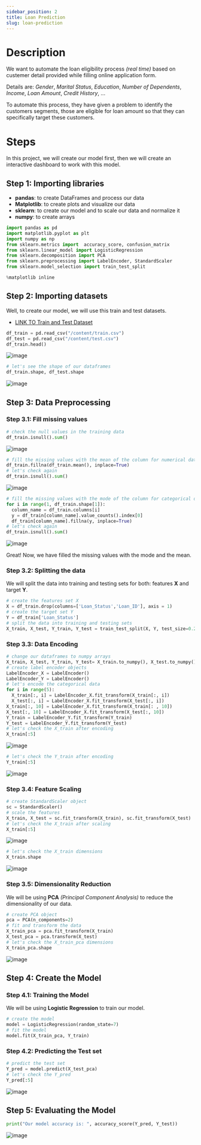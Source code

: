 ```yaml
---
sidebar_position: 2
title: Loan Prediction
slug: loan-prediction
---
```


# Description

We want to automate the loan eligibility process _(real time)_ based on custemer detail provided while filling online application form.

Details are: _Gender_, _Marital Status_, _Education_, _Number of Dependents_, _Income_, _Loan Amount_, _Credit History_, ...

To automate this process, they have given a problem to identify the customers segments, those are eligible for loan amount so that they can specifically target these customers.

# Steps

In this project, we will create our model first, then we will create an interactive dashboard to work with this model.

## Step 1: Importing libraries

- **pandas**: to create DataFrames and process our data
- **Matplotlib**: to create plots and visualize our data
- **sklearn**: to create our model and to scale our data and normalize it
- **numpy**: to create arrays

```python title="main.py"
import pandas as pd
import matplotlib.pyplot as plt
import numpy as np
from sklearn.metrics import  accuracy_score, confusion_matrix
from sklearn.linear_model import LogisticRegression
from sklearn.decomposition import PCA
from sklearn.preprocessing import LabelEncoder, StandardScaler
from sklearn.model_selection import train_test_split

%matplotlib inline
```

## Step 2: Importing datasets

Well, to create our model, we will use this train and test datasets.

- [LINK TO Train and Test Dataset](https://drive.google.com/drive/folders/1cz05U3UNDKFTbOnG3dyCe4GMqZsl9YtR?usp=sharing)

```python title="main.py"
df_train = pd.read_csv("/content/train.csv")
df_test = pd.read_csv("/content/test.csv")
df_train.head()
```

![image](https://user-images.githubusercontent.com/72823374/171702528-2b8ffb05-95f2-49bf-a2f3-a5af3f8e2e1c.png)

```python title="main.py"
# let's see the shape of our dataframes
df_train.shape, df_test.shape
```

![image](https://user-images.githubusercontent.com/72823374/171702815-7a61fe4a-900f-40af-9fde-add7a7682e53.png)

## Step 3: Data Preprocessing

### Step 3.1: Fill missing values

```python title="main.py"
# check the null values in the training data
df_train.isnull().sum()
```

![image](https://user-images.githubusercontent.com/72823374/171703226-64550f81-a12f-4e60-880f-7ed3c4ad86e2.png)

```python title="main.py"
# fill the missing values with the mean of the column for numerical data
df_train.fillna(df_train.mean(), inplace=True)
# let's check again
df_train.isnull().sum()
```

![image](https://user-images.githubusercontent.com/72823374/171703672-df946f01-3e98-43d6-89be-7bfaead622b2.png)

```python title="main.py"
# fill the missing values with the mode of the column for categorical data
for i in range(1, df_train.shape[1]):
  column_name = df_train.columns[i]
  y = df_train[column_name].value_counts().index[0]
  df_train[column_name].fillna(y, inplace=True)
# let's check again
df_train.isnull().sum()
```

![image](https://user-images.githubusercontent.com/72823374/171703915-38466444-ff70-483d-905f-b7d7c031c9ea.png)

Great! Now, we have filled the missing values with the mode and the mean.

### Step 3.2: Splitting the data

We will split the data into training and testing sets for both: features **X** and target **Y**.

```python title="main.py"
# create the features set X
X = df_train.drop(columns=['Loan_Status','Loan_ID'], axis = 1)
# create the target set Y
Y = df_train['Loan_Status']
# split the data into training and testing sets
X_train, X_test, Y_train, Y_test = train_test_split(X, Y, test_size=0.2, random_state = 7)
```

### Step 3.3: Data Encoding

```python title="main.py"
# change our dataframes to numpy arrays
X_train, X_test, Y_train, Y_test= X_train.to_numpy(), X_test.to_numpy(), Y_train.to_numpy(), Y_test.to_numpy()
# create label encoder objects
LabelEncoder_X = LabelEncoder()
LabelEncoder_Y = LabelEncoder()
# let's encode the categorical data
for i in range(5):
  X_train[:, i] = LabelEncoder_X.fit_transform(X_train[:, i])
  X_test[:, i] = LabelEncoder_X.fit_transform(X_test[:, i])
X_train[:, 10] = LabelEncoder_X.fit_transform(X_train[: , 10])
X_test[:, 10] = LabelEncoder_X.fit_transform(X_test[:, 10])
Y_train = LabelEncoder_Y.fit_transform(Y_train)
Y_test = LabelEncoder_Y.fit_transform(Y_test)
# let's check the X_train after encoding
X_train[:5]
```

![image](https://user-images.githubusercontent.com/72823374/171717632-32c97d59-9247-4ffb-a20d-362ddb2361a0.png)

```python title="main.py"
# let's check the Y_train after encoding
Y_train[:5]
```

![image](https://user-images.githubusercontent.com/72823374/171718112-6b9d2bbc-bc71-42eb-8d83-999e566de43a.png)

### Step 3.4: Feature Scaling

```python title="main.py"
# create StandardScaler object
sc = StandardScaler()
# scale the features
X_train, X_test = sc.fit_transform(X_train), sc.fit_transform(X_test)
# let's check the X_train after scaling
X_train[:5]
```

![image](https://user-images.githubusercontent.com/72823374/171720548-2b8a0111-9430-46af-b0f5-fe2f217e5f79.png)

```python title="main.py"
# let's check the X_train dimensions
X_train.shape
```

![image](https://user-images.githubusercontent.com/72823374/171720619-1dfd074c-1358-4c4e-adcf-adf2bbc90703.png)

### Step 3.5: Dimensionality Reduction

We will be using **PCA** _(Principal Component Analysis)_ to reduce the dimensionality of our data.

```python title="main.py"
# create PCA object
pca = PCA(n_components=2)
# fit and transform the data
X_train_pca = pca.fit_transform(X_train)
X_test_pca = pca.transform(X_test)
# let's check the X_train_pca dimensions
X_train_pca.shape
```

![image](https://user-images.githubusercontent.com/72823374/171723032-ab24a21a-9091-4c1d-914c-e70d3620ee77.png)

## Step 4: Create the Model

### Step 4.1: Training the Model

We will be using **Logistic Regression** to train our model.

```python title="main.py"
# create the model
model = LogisticRegression(random_state=7)
# fit the model
model.fit(X_train_pca, Y_train)
```

### Step 4.2: Predicting the Test set

```python title="main.py"
# predict the test set
Y_pred = model.predict(X_test_pca)
# let's check the Y_pred
Y_pred[:5]
```

![image](https://user-images.githubusercontent.com/72823374/171723781-e034b876-c570-4e6b-a8ca-d475dc053984.png)

## Step 5: Evaluating the Model

```python title="main.py"
print("Our model accuracy is: ", accuracy_score(Y_pred, Y_test))
```

![image](https://user-images.githubusercontent.com/72823374/171724032-a9a19dbb-6a4f-4f1b-916c-9bc0eace29aa.png)
